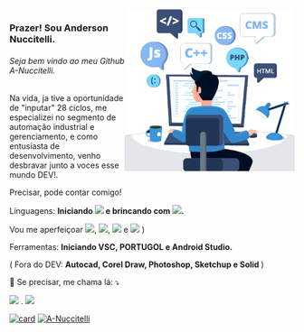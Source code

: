<img src="fundo%20readme.png" min-width="300px" max-width="600px" width="300px" align="right" alt="Programacao">

<p align="left"> 
  <h3>
      Prazer! Sou Anderson Nuccitelli.
</h3>
<h6>
    Seja bem vindo ao meu Github A-Nuccitelli.
</h6>

Na vida, ja tive a oportunidade de "inputar" 28 ciclos, me especializei no segmento de automação industrial e gerenciamento, e como entusiasta de desenvolvimento, venho desbravar junto a voces esse mundo DEV!.

Precisar, pode contar comigo!

<p align="left">
  Linguagens: <strong>Iniciando <img src="https://img.shields.io/badge/Kotlin-0095D5?&style=for-the-badge&logo=kotlin&logoColor=white" /> e brincando com <img src="https://img.shields.io/badge/JavaScript-F7DF1E?style=for-the-badge&logo=javascript&logoColor=black" />.</strong>
</p>
  <p align="left" >
  Vou me aperfeiçoar <img src="https://img.shields.io/badge/HTML-239120?style=for-the-badge&logo=html5&logoColor=white" />, <img src="https://img.shields.io/badge/CSS-239120?&style=for-the-badge&logo=css3&logoColor=white" />, <img src="https://img.shields.io/badge/Node.js-43853D?style=for-the-badge&logo=node.js&logoColor=white" /> e <img src="https://img.shields.io/badge/Java-ED8B00?style=for-the-badge&logo=java&logoColor=white" /> )
</p>
<p align="left">
 Ferramentas: <strong>Iniciando VSC, PORTUGOL e Android Studio.</strong> 
</p>
<p align="left">
    </p>( Fora do DEV: <strong>Autocad, Corel Draw, Photoshop, Sketchup e Solid </strong>)
</p>

<p align="left">
  💌 Se precisar, me chama lá: ⤵️
</p>
  <a href="#" alt="Linkedin">
  <img src="https://img.shields.io/badge/-Linkedin-0e76a8?style=for-the-badget&logo=Linkedin&logoColor=white&link=https://www.linkedin.com/in/anderson-nuccitelli-46b68017b/" /></a> .  <a href="#" alt="Whatsapp">
  <img src="https://img.shields.io/badge/WhatsApp-25D366?style=for-the-badget&logo=whatsapp&logoColor=white&link=https://wa.me/5519974071215/?text=Olá%20te%20encontrei%20no%20Github%20tudo%20à%20bem?" /></a>

[![card](https://github-readme-stats.vercel.app/api?username=A-Nuccitelli&theme=Cobalt)](https://github.com/A-Nuccitelli/) [![A-Nuccitelli](https://github-readme-stats.vercel.app/api/top-langs/?username=A-Nuccitelli&hide=html&layout=compact=true&theme=Cobalt)](https://github.com/A-Nuccitelli/)

